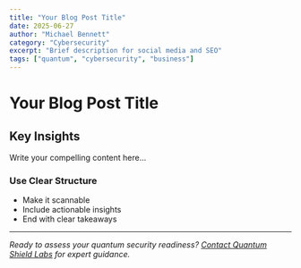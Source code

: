 ```yaml
---
title: "Your Blog Post Title"
date: 2025-06-27
author: "Michael Bennett"
category: "Cybersecurity"
excerpt: "Brief description for social media and SEO"
tags: ["quantum", "cybersecurity", "business"]
---
```


# Your Blog Post Title

## Key Insights

Write your compelling content here...

### Use Clear Structure
- Make it scannable
- Include actionable insights
- End with clear takeaways

---

*Ready to assess your quantum security readiness? [Contact Quantum Shield Labs](../index.html#contact) for expert guidance.*
